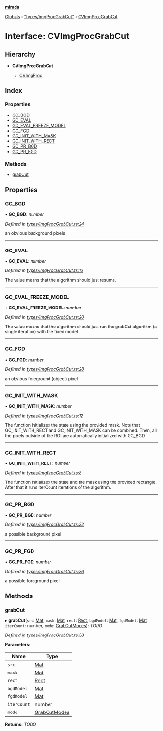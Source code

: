 **[mirada](../README.md)**

[Globals](../README.md) › ["types/imgProcGrabCut"](../modules/_types_imgprocgrabcut_.md) › [CVImgProcGrabCut](_types_imgprocgrabcut_.cvimgprocgrabcut.md)

# Interface: CVImgProcGrabCut

## Hierarchy

* **CVImgProcGrabCut**

  * [CVImgProc](_types_imgproc_.cvimgproc.md)

## Index

### Properties

* [GC_BGD](_types_imgprocgrabcut_.cvimgprocgrabcut.md#gc_bgd)
* [GC_EVAL](_types_imgprocgrabcut_.cvimgprocgrabcut.md#gc_eval)
* [GC_EVAL_FREEZE_MODEL](_types_imgprocgrabcut_.cvimgprocgrabcut.md#gc_eval_freeze_model)
* [GC_FGD](_types_imgprocgrabcut_.cvimgprocgrabcut.md#gc_fgd)
* [GC_INIT_WITH_MASK](_types_imgprocgrabcut_.cvimgprocgrabcut.md#gc_init_with_mask)
* [GC_INIT_WITH_RECT](_types_imgprocgrabcut_.cvimgprocgrabcut.md#gc_init_with_rect)
* [GC_PR_BGD](_types_imgprocgrabcut_.cvimgprocgrabcut.md#gc_pr_bgd)
* [GC_PR_FGD](_types_imgprocgrabcut_.cvimgprocgrabcut.md#gc_pr_fgd)

### Methods

* [grabCut](_types_imgprocgrabcut_.cvimgprocgrabcut.md#grabcut)

## Properties

###  GC_BGD

• **GC_BGD**: *number*

*Defined in [types/imgProcGrabCut.ts:24](https://github.com/cancerberoSgx/mirada/blob/d67acf6/mirada/src/types/imgProcGrabCut.ts#L24)*

an obvious background pixels

___

###  GC_EVAL

• **GC_EVAL**: *number*

*Defined in [types/imgProcGrabCut.ts:16](https://github.com/cancerberoSgx/mirada/blob/d67acf6/mirada/src/types/imgProcGrabCut.ts#L16)*

The value means that the algorithm should just resume.

___

###  GC_EVAL_FREEZE_MODEL

• **GC_EVAL_FREEZE_MODEL**: *number*

*Defined in [types/imgProcGrabCut.ts:20](https://github.com/cancerberoSgx/mirada/blob/d67acf6/mirada/src/types/imgProcGrabCut.ts#L20)*

The value means that the algorithm should just run the grabCut algorithm (a single iteration) with the fixed model

___

###  GC_FGD

• **GC_FGD**: *number*

*Defined in [types/imgProcGrabCut.ts:28](https://github.com/cancerberoSgx/mirada/blob/d67acf6/mirada/src/types/imgProcGrabCut.ts#L28)*

an obvious foreground (object) pixel

___

###  GC_INIT_WITH_MASK

• **GC_INIT_WITH_MASK**: *number*

*Defined in [types/imgProcGrabCut.ts:12](https://github.com/cancerberoSgx/mirada/blob/d67acf6/mirada/src/types/imgProcGrabCut.ts#L12)*

The function initializes the state using the provided mask. Note that GC_INIT_WITH_RECT and GC_INIT_WITH_MASK can be combined. Then, all the pixels outside of the ROI are automatically initialized with GC_BGD

___

###  GC_INIT_WITH_RECT

• **GC_INIT_WITH_RECT**: *number*

*Defined in [types/imgProcGrabCut.ts:8](https://github.com/cancerberoSgx/mirada/blob/d67acf6/mirada/src/types/imgProcGrabCut.ts#L8)*

The function initializes the state and the mask using the provided rectangle. After that it runs iterCount iterations of the algorithm.

___

###  GC_PR_BGD

• **GC_PR_BGD**: *number*

*Defined in [types/imgProcGrabCut.ts:32](https://github.com/cancerberoSgx/mirada/blob/d67acf6/mirada/src/types/imgProcGrabCut.ts#L32)*

a possible background pixel

___

###  GC_PR_FGD

• **GC_PR_FGD**: *number*

*Defined in [types/imgProcGrabCut.ts:36](https://github.com/cancerberoSgx/mirada/blob/d67acf6/mirada/src/types/imgProcGrabCut.ts#L36)*

a possible foreground pixel

## Methods

###  grabCut

▸ **grabCut**(`src`: [Mat](../classes/_types_opencv_.mat.md), `mask`: [Mat](../classes/_types_opencv_.mat.md), `rect`: [Rect](../classes/_types_opencv_.rect.md), `bgdModel`: [Mat](../classes/_types_opencv_.mat.md), `fgdModel`: [Mat](../classes/_types_opencv_.mat.md), `iterCount`: number, `mode`: [GrabCutModes](../modules/_types_imgprocgrabcut_.md#grabcutmodes)): *TODO*

*Defined in [types/imgProcGrabCut.ts:38](https://github.com/cancerberoSgx/mirada/blob/d67acf6/mirada/src/types/imgProcGrabCut.ts#L38)*

**Parameters:**

Name | Type |
------ | ------ |
`src` | [Mat](../classes/_types_opencv_.mat.md) |
`mask` | [Mat](../classes/_types_opencv_.mat.md) |
`rect` | [Rect](../classes/_types_opencv_.rect.md) |
`bgdModel` | [Mat](../classes/_types_opencv_.mat.md) |
`fgdModel` | [Mat](../classes/_types_opencv_.mat.md) |
`iterCount` | number |
`mode` | [GrabCutModes](../modules/_types_imgprocgrabcut_.md#grabcutmodes) |

**Returns:** *TODO*